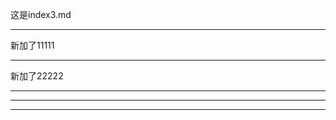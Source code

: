 这是index3.md


---------

新加了11111

----------

新加了22222


-----------



-----------



--------------
